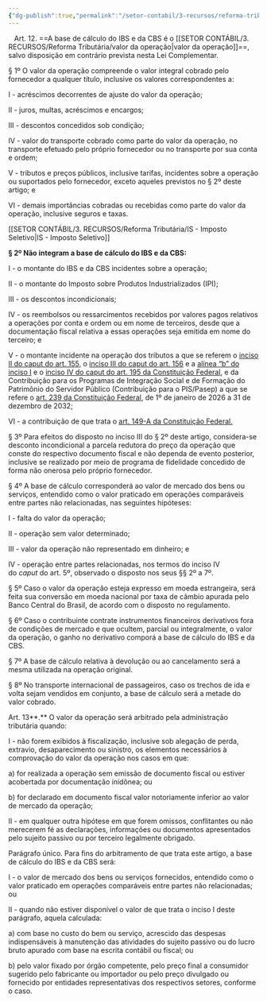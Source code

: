 ```yaml
---
{"dg-publish":true,"permalink":"/setor-contabil/3-recursos/reforma-tributaria/base-de-calculo/","dgPassFrontmatter":true,"created":"2025-08-20T23:05:10.965-03:00","updated":"2025-08-21T22:17:08.256-03:00"}
---
```


 
 Art. 12. ==A base de cálculo do IBS e da CBS é o [[SETOR CONTÁBIL/3. RECURSOS/Reforma Tributária/valor da operação\|valor da operação]]==, salvo disposição em contrário prevista nesta Lei Complementar.

§ 1º O valor da operação compreende o valor integral cobrado pelo fornecedor a qualquer título, inclusive os valores correspondentes a:

I - acréscimos decorrentes de ajuste do valor da operação;

II - juros, multas, acréscimos e encargos;

III - descontos concedidos sob condição;

IV - valor do transporte cobrado como parte do valor da operação, no transporte efetuado pelo próprio fornecedor ou no transporte por sua conta e ordem;

V - tributos e preços públicos, inclusive tarifas, incidentes sobre a operação ou suportados pelo fornecedor, exceto aqueles previstos no § 2º deste artigo; e

VI - demais importâncias cobradas ou recebidas como parte do valor da operação, inclusive seguros e taxas.

[[SETOR CONTÁBIL/3. RECURSOS/Reforma Tributária/IS - Imposto Seletivo\|IS - Imposto Seletivo]]

**§ 2º Não integram a base de cálculo do IBS e da CBS:**


I - o montante do IBS e da CBS incidentes sobre a operação;

II - o montante do Imposto sobre Produtos Industrializados (IPI);

III - os descontos incondicionais;

IV - os reembolsos ou ressarcimentos recebidos por valores pagos relativos a operações por conta e ordem ou em nome de terceiros, desde que a documentação fiscal relativa a essas operações seja emitida em nome do terceiro; e

V - o montante incidente na operação dos tributos a que se referem o [inciso II do caput do art. 155](https://www.planalto.gov.br/ccivil_03/Constituicao/Constituicao.htm#art155ii), o [inciso III do caput do art. 156](https://www.planalto.gov.br/ccivil_03/Constituicao/Constituicao.htm#art156iii) e a [alínea “b” do inciso I](https://www.planalto.gov.br/ccivil_03/Constituicao/Constituicao.htm#art195ib) e o [inciso IV do caput do art. 195 da Constituição Federal](https://www.planalto.gov.br/ccivil_03/Constituicao/Constituicao.htm#art195iv), e da Contribuição para os Programas de Integração Social e de Formação do Patrimônio do Servidor Público (Contribuição para o PIS/Pasep) a que se refere o [art. 239 da Constituição Federal](https://www.planalto.gov.br/ccivil_03/Constituicao/Constituicao.htm#art239), de 1º de janeiro de 2026 a 31 de dezembro de 2032;

VI - a contribuição de que trata o [art. 149-A da Constituição Federal.](https://www.planalto.gov.br/ccivil_03/Constituicao/Constituicao.htm#art149a.0)

§ 3º Para efeitos do disposto no inciso III do § 2º deste artigo, considera-se desconto incondicional a parcela redutora do preço da operação que conste do respectivo documento fiscal e não dependa de evento posterior, inclusive se realizado por meio de programa de fidelidade concedido de forma não onerosa pelo próprio fornecedor.

§ 4º A base de cálculo corresponderá ao valor de mercado dos bens ou serviços, entendido como o valor praticado em operações comparáveis entre partes não relacionadas, nas seguintes hipóteses:

I - falta do valor da operação;

II - operação sem valor determinado;

III - valor da operação não representado em dinheiro; e

IV - operação entre partes relacionadas, nos termos do inciso IV do _caput_ do art. 5º, observado o disposto nos seus §§ 2º a 7º.

§ 5º Caso o valor da operação esteja expresso em moeda estrangeira, será feita sua conversão em moeda nacional por taxa de câmbio apurada pelo Banco Central do Brasil, de acordo com o disposto no regulamento.

§ 6º Caso o contribuinte contrate instrumentos financeiros derivativos fora de condições de mercado e que ocultem, parcial ou integralmente, o valor da operação, o ganho no derivativo comporá a base de cálculo do IBS e da CBS.

§ 7º A base de cálculo relativa à devolução ou ao cancelamento será a mesma utilizada na operação original.

§ 8º No transporte internacional de passageiros, caso os trechos de ida e volta sejam vendidos em conjunto, a base de cálculo será a metade do valor cobrado.

Art. 13**.** O valor da operação será arbitrado pela administração tributária quando:

I - não forem exibidos à fiscalização, inclusive sob alegação de perda, extravio, desaparecimento ou sinistro, os elementos necessários à comprovação do valor da operação nos casos em que:

a) for realizada a operação sem emissão de documento fiscal ou estiver acobertada por documentação inidônea; ou

b) for declarado em documento fiscal valor notoriamente inferior ao valor de mercado da operação;

II - em qualquer outra hipótese em que forem omissos, conflitantes ou não merecerem fé as declarações, informações ou documentos apresentados pelo sujeito passivo ou por terceiro legalmente obrigado.

Parágrafo único. Para fins do arbitramento de que trata este artigo, a base de cálculo do IBS e da CBS será:

I - o valor de mercado dos bens ou serviços fornecidos, entendido como o valor praticado em operações comparáveis entre partes não relacionadas; ou

II - quando não estiver disponível o valor de que trata o inciso I deste parágrafo, aquela calculada:

a) com base no custo do bem ou serviço, acrescido das despesas indispensáveis à manutenção das atividades do sujeito passivo ou do lucro bruto apurado com base na escrita contábil ou fiscal; ou

b) pelo valor fixado por órgão competente, pelo preço final a consumidor sugerido pelo fabricante ou importador ou pelo preço divulgado ou fornecido por entidades representativas dos respectivos setores, conforme o caso.